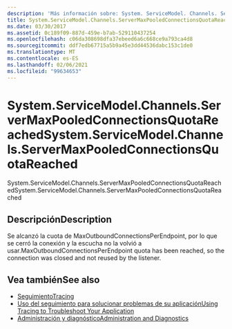 ```yaml
---
description: 'Más información sobre: System. ServiceModel. Channels. ServerMaxPooledConnectionsQuotaReached'
title: System.ServiceModel.Channels.ServerMaxPooledConnectionsQuotaReached
ms.date: 03/30/2017
ms.assetid: 0c189f09-887d-459e-b7ab-529110437254
ms.openlocfilehash: c06da308698dfa37ebeed6a6c668ce9a793ca4d8
ms.sourcegitcommit: ddf7edb67715a5b9a45e3dd44536dabc153c1de0
ms.translationtype: MT
ms.contentlocale: es-ES
ms.lasthandoff: 02/06/2021
ms.locfileid: "99634653"
---
```

# <a name="systemservicemodelchannelsservermaxpooledconnectionsquotareached"></a><span data-ttu-id="6c930-103">System.ServiceModel.Channels.ServerMaxPooledConnectionsQuotaReached</span><span class="sxs-lookup"><span data-stu-id="6c930-103">System.ServiceModel.Channels.ServerMaxPooledConnectionsQuotaReached</span></span>

<span data-ttu-id="6c930-104">System.ServiceModel.Channels.ServerMaxPooledConnectionsQuotaReached</span><span class="sxs-lookup"><span data-stu-id="6c930-104">System.ServiceModel.Channels.ServerMaxPooledConnectionsQuotaReached</span></span>  
  
## <a name="description"></a><span data-ttu-id="6c930-105">Descripción</span><span class="sxs-lookup"><span data-stu-id="6c930-105">Description</span></span>  

 <span data-ttu-id="6c930-106">Se alcanzó la cuota de MaxOutboundConnectionsPerEndpoint, por lo que se cerró la conexión y la escucha no la volvió a usar.</span><span class="sxs-lookup"><span data-stu-id="6c930-106">MaxOutboundConnectionsPerEndpoint quota has been reached, so the connection was closed and not reused by the listener.</span></span>  
  
## <a name="see-also"></a><span data-ttu-id="6c930-107">Vea también</span><span class="sxs-lookup"><span data-stu-id="6c930-107">See also</span></span>

- [<span data-ttu-id="6c930-108">Seguimiento</span><span class="sxs-lookup"><span data-stu-id="6c930-108">Tracing</span></span>](index.md)
- [<span data-ttu-id="6c930-109">Uso del seguimiento para solucionar problemas de su aplicación</span><span class="sxs-lookup"><span data-stu-id="6c930-109">Using Tracing to Troubleshoot Your Application</span></span>](using-tracing-to-troubleshoot-your-application.md)
- [<span data-ttu-id="6c930-110">Administración y diagnóstico</span><span class="sxs-lookup"><span data-stu-id="6c930-110">Administration and Diagnostics</span></span>](../index.md)
